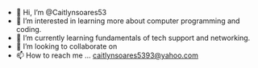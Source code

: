 - 👋 Hi, I’m @Caitlynsoares53
- 👀 I’m interested in learning more about computer programming and coding.
- 🌱 I’m currently learning fundamentals of tech support and networking.
- 💞️ I’m looking to collaborate on 
- 📫 How to reach me ... caitlynsoares5393@yahoo.com

<!---
Caitlynsoares53/Caitlynsoares53 is a ✨ special ✨ repository because its `README.md` (this file) appears on your GitHub profile.
You can click the Preview link to take a look at your changes.
--->
